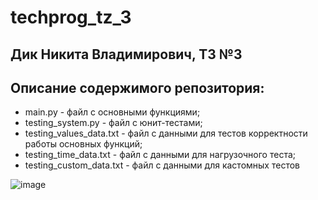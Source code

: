 # techprog_tz_3
## Дик Никита Владимирович, ТЗ №3
## Описание содержимого репозитория: 
* main.py - файл с основными функциями; 
* testing_system.py - файл с юнит-тестами; 
* testing_values_data.txt - файл с данными для тестов корректности работы основных функций; 
* testing_time_data.txt - файл с данными для нагрузочного теста; 
* testing_custom_data.txt - файл с данными для кастомных тестов

![image](https://user-images.githubusercontent.com/96339150/146676564-a865b615-19b8-4f14-ba3f-2d5371ff34d7.png)
